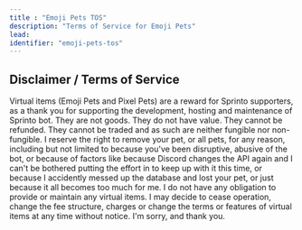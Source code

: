 ```yaml
---
title : "Emoji Pets TOS"
description: "Terms of Service for Emoji Pets"
lead: 
identifier: "emoji-pets-tos"
---
```

## Disclaimer / Terms of Service

Virtual items (Emoji Pets and Pixel Pets) are a reward for Sprinto supporters, as a thank you for supporting the development, hosting and maintenance of Sprinto bot. They are not goods. They do not have value. They cannot be refunded. They cannot be traded and as such are neither fungible nor non-fungible. I reserve the right to remove your pet, or all pets, for any reason, including but not limited to because you've been disruptive, abusive of the bot, or because of factors like because Discord changes the API again and I can't be bothered putting the effort in to keep up with it this time, or because I accidently messed up the database and lost your pet, or just because it all becomes too much for me. I do not have any obligation to provide or maintain any virtual items. I may decide to cease operation, change the fee structure, charges or change the terms or features of virtual items at any time without notice. I'm sorry, and thank you.